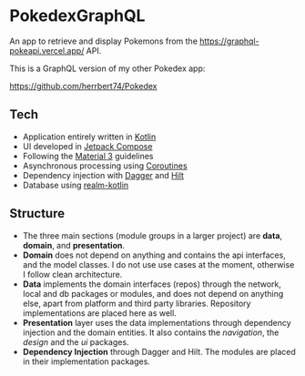 # PokedexGraphQL

An app to retrieve and display Pokemons from the https://graphql-pokeapi.vercel.app/ API.

This is a GraphQL version of my other Pokedex app:

https://github.com/herrbert74/Pokedex

## Tech

* Application entirely written in [Kotlin](https://kotlinlang.org)
* UI developed in [Jetpack Compose](https://developer.android.com/jetpack/androidx/releases/compose)
* Following the [Material 3](https://m3.material.io/) guidelines
* Asynchronous processing using [Coroutines](https://kotlin.github.io/kotlinx.coroutines/)
* Dependency injection with [Dagger](https://github.com/google/dagger) and [Hilt](https://dagger.dev/hilt/)
* Database using [realm-kotlin](https://github.com/realm/realm-kotlin)

## Structure

* The three main sections (module groups in a larger project) are **data**, **domain**, and **presentation**.
* **Domain** does not depend on anything and contains the api interfaces, and the model classes. I do not use use 
  cases at the moment, otherwise I follow clean architecture.
* **Data** implements the domain interfaces (repos) through the network, local and db packages or modules, and does not
  depend on anything else, apart from platform and third party libraries. Repository implementations are placed here 
  as well.
* **Presentation** layer uses the data implementations through dependency injection and the domain entities. It also contains the *navigation*, the *design* and the *ui* packages.
* **Dependency Injection** through Dagger and Hilt. The modules are placed in their implementation packages.
